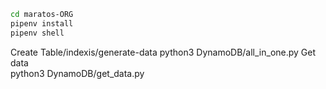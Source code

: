 ```bash
cd maratos-ORG
pipenv install
pipenv shell
```

Create Table/indexis/generate-data
    python3 DynamoDB/all_in_one.py
Get data    
    python3 DynamoDB/get_data.py
